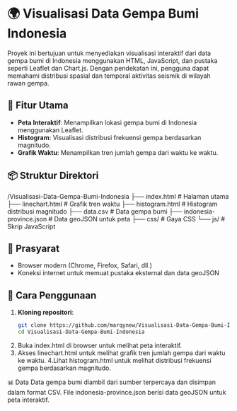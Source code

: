 # 🌍 Visualisasi Data Gempa Bumi Indonesia

Proyek ini bertujuan untuk menyediakan visualisasi interaktif dari data gempa bumi di Indonesia menggunakan HTML, JavaScript, dan pustaka seperti Leaflet dan Chart.js. Dengan pendekatan ini, pengguna dapat memahami distribusi spasial dan temporal aktivitas seismik di wilayah rawan gempa.

## 📌 Fitur Utama

- **Peta Interaktif**: Menampilkan lokasi gempa bumi di Indonesia menggunakan Leaflet.
- **Histogram**: Visualisasi distribusi frekuensi gempa berdasarkan magnitudo.
- **Grafik Waktu**: Menampilkan tren jumlah gempa dari waktu ke waktu.

## 📦 Struktur Direktori
/Visualisasi-Data-Gempa-Bumi-Indonesia
├── index.html           # Halaman utama
├── linechart.html       # Grafik tren waktu
├── histogram.html       # Histogram distribusi magnitudo
├── data.csv             # Data gempa bumi
├── indonesia-province.json # Data geoJSON untuk peta
├── css/                 # Gaya CSS
└── js/                  # Skrip JavaScript

## 🔧 Prasyarat

- Browser modern (Chrome, Firefox, Safari, dll.)
- Koneksi internet untuk memuat pustaka eksternal dan data geoJSON

## 🚀 Cara Penggunaan

1. **Kloning repositori**:
   ```bash
   git clone https://github.com/marqynew/Visualisasi-Data-Gempa-Bumi-Indonesia.git
   cd Visualisasi-Data-Gempa-Bumi-Indonesia
2. Buka index.html di browser untuk melihat peta interaktif.
3. Akses linechart.html untuk melihat grafik tren jumlah gempa dari waktu ke waktu.
4.Lihat histogram.html untuk melihat distribusi frekuensi gempa berdasarkan magnitudo.

📊 Data
Data gempa bumi diambil dari sumber terpercaya dan disimpan dalam format CSV. File indonesia-province.json berisi data geoJSON untuk peta interaktif.

